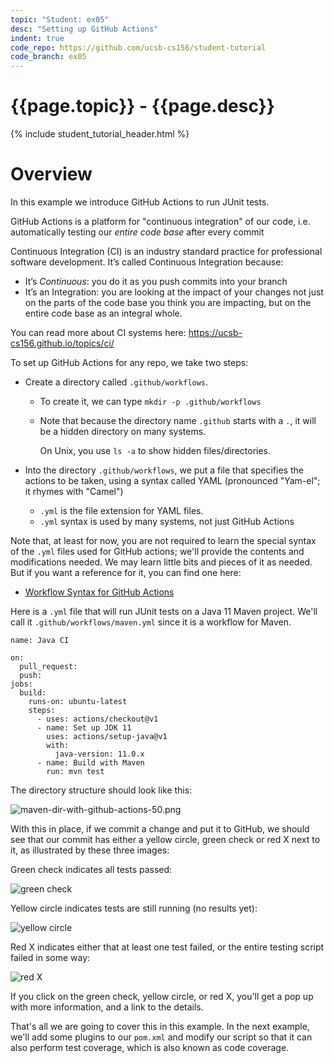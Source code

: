 ```yaml
---
topic: "Student: ex05"
desc: "Setting up GitHub Actions"
indent: true
code_repo: https://github.com/ucsb-cs156/student-tutorial
code_branch: ex05
---
```


# {{page.topic}} - {{page.desc}}

{% include student_tutorial_header.html %}

# Overview

In this example we introduce GitHub Actions to 
run JUnit tests.

GitHub Actions is a platform for "continuous integration" of our
code, i.e. automatically testing our *entire code base* after every commit

Continuous Integration (CI) is an industry standard practice for professional software development.   It’s called Continuous Integration because:

* It’s *Continuous*: you do it as you push commits into your branch
* It’s an Integration: you are looking at the impact of 
  your    changes not just on the parts of the code base you think you are impacting, but on the entire code base as an integral whole.

You can read more about CI systems here: <https://ucsb-cs156.github.io/topics/ci/>

To set up GitHub Actions for any repo, we take two steps:
* Create a directory called `.github/workflows`.  
  - To create it, we can type `mkdir -p .github/workflows`
  - Note that
    because the directory name `.github` starts with a `.`, it
    will be a hidden directory on many systems.

    On Unix, you use `ls -a` to show hidden files/directories.

* Into the directory `.github/workflows`, we put a file
  that specifies the actions to be taken, using a syntax
  called YAML (pronounced "Yam-el"; it rhymes with "Camel")
  - `.yml` is the file extension for YAML files.
  - `.yml` syntax is used by many systems, not just GitHub Actions 
  
Note that, at least for now, you are not required to learn the special syntax of the `.yml` files used
for GitHub actions; we'll provide the contents and modifications needed.   We may learn little bits and pieces
of it as needed.   But if you want a reference for it, you can find
one here: 
* [Workflow Syntax for GitHub Actions](https://docs.github.com/en/free-pro-team@latest/actions/reference/workflow-syntax-for-github-actions)
  


Here is a `.yml` file that will run JUnit tests on a Java 11 Maven project.  We'll call it `.github/workflows/maven.yml` since it is a workflow for Maven.

```
name: Java CI

on:
  pull_request:
  push:
jobs:
  build:
    runs-on: ubuntu-latest
    steps:
      - uses: actions/checkout@v1
      - name: Set up JDK 11
        uses: actions/setup-java@v1
        with:
          java-version: 11.0.x
      - name: Build with Maven
        run: mvn test 
```
  
The directory structure should look like this:

![maven-dir-with-github-actions-50.png](maven-dir-with-github-actions-50.png)

With this in place, if we commit a change and put it to GitHub, we should see that our commit has either a yellow circle, green check or red X next to it, as illustrated by these three images:

Green check indicates all tests passed:

![green check](green-check-50.png)

Yellow circle indicates tests are still running (no results yet):

![yellow circle](yellow-circle-50.png)

Red X indicates either that at least one test failed, or the 
entire testing script failed in some way:

![red X](red-x-50.png)

If you click on the green check, yellow circle, or red X, you'll 
get a pop up with more information, and a link to the details.

That's all we are going to cover this in this example.
In the next example, we'll add some plugins to our `pom.xml`
and modify our script so that it can also perform test coverage,
which is also known as code coverage.

